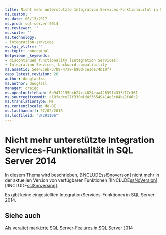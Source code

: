 ```yaml
---
title: Nicht mehr unterstützte Integration Services-Funktionalität in SQLServer 2014 | Microsoft-Dokumentation
ms.custom: ''
ms.date: 06/13/2017
ms.prod: sql-server-2014
ms.reviewer: ''
ms.suite: ''
ms.technology:
- integration-services
ms.tgt_pltfrm: ''
ms.topic: conceptual
helpviewer_keywords:
- discontinued functionality [Integration Services]
- Integration Services, backward compatibility
ms.assetid: 5ee40ceb-37b9-47a9-b90d-ce1de74b10f7
caps.latest.revision: 26
author: douglaslms
ms.author: douglasl
manager: craigg
ms.openlocfilehash: 6b9472195bcb24cd4824eaa4283914333b77c361
ms.sourcegitcommit: c18fadce27f330e1d4f36549414e5c84ba2f46c2
ms.translationtype: MT
ms.contentlocale: de-DE
ms.lasthandoff: 07/02/2018
ms.locfileid: "37291106"
---
```

# <a name="discontinued-integration-services-functionality-in-sql-server-2014"></a>Nicht mehr unterstützte Integration Services-Funktionalität in SQL Server 2014
  In diesem Thema wird beschrieben, [!INCLUDE[ssISnoversion](../includes/ssisnoversion-md.md)] nicht mehr in der aktuellen Version von verfügbaren Funktionen [!INCLUDE[ssNoVersion](../includes/ssnoversion-md.md)] [!INCLUDE[ssISnoversion](../includes/ssisnoversion-md.md)].  
  
 Es gibt keine eingestellten Integration Services-Funktionen in SQL Server 2014.  
  
## <a name="see-also"></a>Siehe auch  
 [Als veraltet markierte SQL Server-Features in SQL Server 2014](../../2014/getting-started/deprecated-sql-server-features-in-sql-server-2014.md)  
  
  
